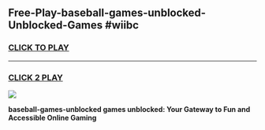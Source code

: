 
## Free-Play-baseball-games-unblocked-Unblocked-Games #wiibc
<h3>
<a href="https://news.freeplayer.one?title=baseball-games-unblocked&ref=8M">CLICK TO PLAY</a></h3>
<hr>

<h3>
<a href="https://news.freeplayer.one?title=baseball-games-unblocked&ref=8M">CLICK 2 PLAY</a>
  
</h3>

<a href="https://news.freeplayer.one?title=baseball-games-unblocked&ref=8M"><img src="https://clearcache.store/games.png"></a>


**baseball-games-unblocked games unblocked: Your Gateway to Fun and Accessible Online Gaming**
